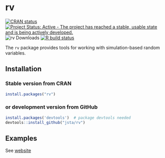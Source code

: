 
<!-- README.md is generated from README.Rmd. Please edit that file -->

# rv

[![CRAN
status](https://www.r-pkg.org/badges/version/rv)](https://cran.r-project.org/package=rv)
[![Project Status: Active - The project has reached a stable, usable
state and is being actively
developed.](https://www.repostatus.org/badges/latest/active.svg)](https://www.repostatus.org/#active)
![rv Downloads](https://cranlogs.r-pkg.org/badges/rv) [![R build
status](https://github.com/jsta/rv/workflows/R-CMD-check/badge.svg)](https://github.com/jsta/rv/actions)

The `rv` package provides tools for working with simulation-based random
variables.

## Installation

### Stable version from CRAN

``` r
install.packages("rv")
```

### or development version from GitHub

``` r
install.packages('devtools')  # package devtools needed
devtools::install_github("jsta/rv")
```

## Examples

See [website](https://jsta.github.io/rv/)
